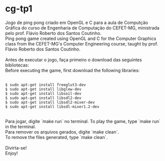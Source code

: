 # cg-tp1
Jogo de ping pong criado em OpenGL e C para a aula de Computção Gráfica do curso de Engenharia de Computação do CEFET-MG, ministrada pelo prof. Flávio Roberto dos Santos Coutinho.<br>
Ping pong game created using OpenGL and C for the Computer Graphics class from the CEFET-MG's Computer Engineering course, taught by prof. Flávio Roberto dos Santos Coutinho.<br>
<br>
Antes de executar o jogo, faça primeiro o download das seguintes bibliotecas:<br>
Before executing the game, first download the following libraries:<br>
<br>
```
$ sudo apt-get install freeglut3-dev
$ sudo apt-get install libglew-dev
$ sudo apt-get install libsoil-dev
$ sudo apt-get install libsdl2-dev
$ sudo apt-get install libsdl2-mixer-dev
$ sudo apt-get install libsdl-mixer1.2-dev
```
<br>
Para jogar, digite `make run` no terminal.
To play the game, type `make run` in the terminal.
<br>
Para remover os arquivos gerados, digite `make clean`.<br>
To remove the files generated, type `make clean`.<br>
<br>
Divirta-se!<br>
Enjoy!
